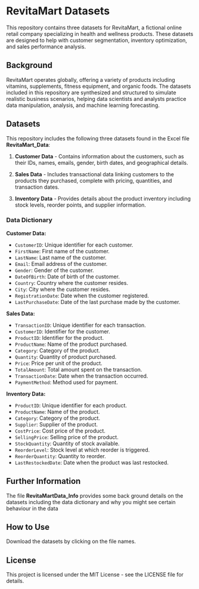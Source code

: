 # RevitaMart Datasets

This repository contains three datasets for RevitaMart, a fictional online retail company specializing in health and wellness products. 
These datasets are designed to help with customer segmentation, inventory optimization, and sales performance analysis.

## Background

RevitaMart operates globally, offering a variety of products including vitamins, supplements, fitness equipment, and organic foods. 
The datasets included in this repository are synthesized and structured to simulate realistic business scenarios, helping data scientists and analysts practice data manipulation, analysis, 
and machine learning forecasting.

## Datasets

This repository includes the following three datasets found in the Excel file **RevitaMart_Data**:

1. **Customer Data** - Contains information about the customers, such as their IDs, names, emails, gender, birth dates, and geographical details.
   
2. **Sales Data** - Includes transactional data linking customers to the products they purchased, complete with pricing, quantities, and transaction dates.
   
3. **Inventory Data** - Provides details about the product inventory including stock levels, reorder points, and supplier information.

### Data Dictionary

**Customer Data:**
- `CustomerID`: Unique identifier for each customer.
- `FirstName`: First name of the customer.
- `LastName`: Last name of the customer.
- `Email`: Email address of the customer.
- `Gender`: Gender of the customer.
- `DateOfBirth`: Date of birth of the customer.
- `Country`: Country where the customer resides.
- `City`: City where the customer resides.
- `RegistrationDate`: Date when the customer registered.
- `LastPurchaseDate`: Date of the last purchase made by the customer.

**Sales Data:**
- `TransactionID`: Unique identifier for each transaction.
- `CustomerID`: Identifier for the customer.
- `ProductID`: Identifier for the product.
- `ProductName`: Name of the product purchased.
- `Category`: Category of the product.
- `Quantity`: Quantity of product purchased.
- `Price`: Price per unit of the product.
- `TotalAmount`: Total amount spent on the transaction.
- `TransactionDate`: Date when the transaction occurred.
- `PaymentMethod`: Method used for payment.

**Inventory Data:**
- `ProductID`: Unique identifier for each product.
- `ProductName`: Name of the product.
- `Category`: Category of the product.
- `Supplier`: Supplier of the product.
- `CostPrice`: Cost price of the product.
- `SellingPrice`: Selling price of the product.
- `StockQuantity`: Quantity of stock available.
- `ReorderLevel`: Stock level at which reorder is triggered.
- `ReorderQuantity`: Quantity to reorder.
- `LastRestockedDate`: Date when the product was last restocked.

## Further Information
The file **RevitaMartData_Info** provides some back ground details on the datasets including the data dictionary and why you might see certain behaviour in the data



## How to Use
Download the datasets by clicking on the file names.


## License

This project is licensed under the MIT License - see the LICENSE file for details.
